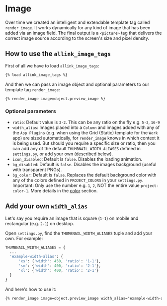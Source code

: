 # Image

Over time we created an intelligent and extendable template tag called `render_image`. It works dynamically for any kind of image that has been added via an image field. The final output is a `<picture>` tag that delivers the correct image source according to the screen's size and pixel density.

## How to use the `allink_image_tags`

First of all we have to load `allink_image_tags`:

```HTML
{% load allink_image_tags %}
```

And then we can pass an image object and optional parameters to our template tag `render_image`:

```HTML
{% render_image image=object.preview_image %}
```

### Optional parameters

- `ratio`: Default value is `3-2`. This can be any ratio on the fly e.g. `5-3`, `16-9`
- `width_alias`: Images placed into a `Column` and images added with any of the `App Plugin`s (e.g. when using the Grid (Static) template for the `Work` app) are sized automatically, for `render_image` knows in which context it is being used. But should you require a specific size or ratio, then you can add any of the default `THUMBNAIL_WIDTH_ALIASES` defined in `settings.py`, or add your own (described below).
- `icon_disabled`: Default is `false`. Disables the loading animation.
- `bg_disabled`: Default is `false`. Disables the images background (useful with transparent PNGs).
- `bg_color`: Default is `false`. Replaces the default background color with any of the colors defined in `PROJECT_COLORS` in your `settings.py`. Important: Only use the number e.g. `1`, `2`, NOT the entire value `project-color-1`. More details in the [color](../stylesheets/colors.md) section.

## Add your own `width_alias`

Let's say you require an image that is square (`1-1`) on mobile and rectangular (e.g. `2-1`) on desktop.

Open `settings.py`, find the `THUMBNAIL_WIDTH_ALIASES` tuple and add your own. For example:

```Python
THUMBNAIL_WIDTH_ALIASES = {
  ...
  'example-width-alias': {
      'xs': {'width': 450, 'ratio': '1-1'},
      'sm': {'width': 400, 'ratio': '2-1'},
      'xl': {'width': 400, 'ratio': '2-1'}
  }
}
```

And here's how to use it:

```HTML
{% render_image image=object.preview_image width_alias="example-width-alias" %}
```
